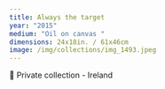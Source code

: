 ```yaml
---
title: Always the target
year: "2015"
medium: "Oil on canvas "
dimensions: 24x18in. / 61x46cm
image: /img/collections/img_1493.jpeg
---
```

🔴 Private collection - Ireland
